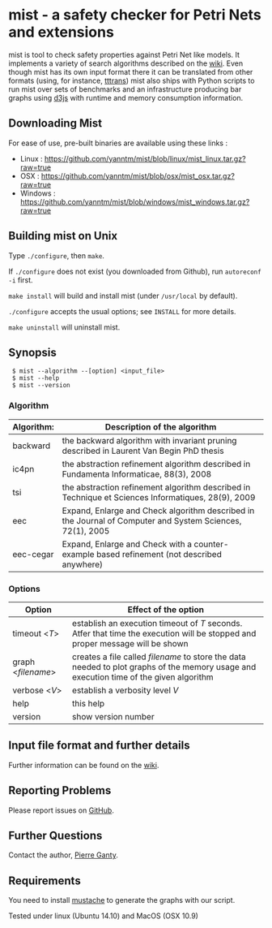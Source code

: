 # mist - a safety checker for Petri Nets and extensions

mist is tool to check safety properties against Petri Net like models.
It implements a variety of search algorithms described on the [wiki][mistpage].
Even though mist has its own input format there it can be translated from other formats 
(using, for instance, [tttrans](https://github.com/pevalme/bfc_fork))
mist also ships with Python scripts to run mist over sets of benchmarks
and an infrastructure producing bar graphs using [d3js](http://d3js.org/) with runtime and memory consumption information.

## Downloading Mist 

For ease of use, pre-built binaries are available using these links :

* Linux : https://github.com/yanntm/mist/blob/linux/mist_linux.tar.gz?raw=true
* OSX : https://github.com/yanntm/mist/blob/osx/mist_osx.tar.gz?raw=true
* Windows : https://github.com/yanntm/mist/blob/windows/mist_windows.tar.gz?raw=true

## Building mist on Unix

Type `./configure`, then `make`.

If `./configure` does not exist (you downloaded from Github), run `autoreconf -i` first.

`make install` will build and install mist (under `/usr/local` by default).

`./configure` accepts the usual options; see `INSTALL` for more details.

`make uninstall` will uninstall mist.

## Synopsis

     $ mist --algorithm --[option] <input_file>
     $ mist --help
     $ mist --version

### Algorithm
| Algorithm:  | Description of the algorithm |
|-------------|-----------------------------------------------------------------------------------------------------------|
| backward    | the backward algorithm with invariant pruning described in Laurent Van Begin PhD thesis                   |
| ic4pn	    | the abstraction refinement algorithm described in Fundamenta Informaticae, 88(3), 2008                    |
| tsi	    | the abstraction refinement algorithm described in Technique et Sciences Informatiques, 28(9), 2009        |
| eec	    | Expand, Enlarge and Check algorithm described in the Journal of Computer and System Sciences, 72(1), 2005 |
| eec-cegar   | Expand, Enlarge and Check with a counter-example based refinement (not described anywhere)                |

### Options
| Option      | Effect of the option                                                                             |
|-------------|-----------------------------------------------------------------------------------------------------------|
| timeout <*T*>   | establish an execution timeout of *T* seconds. Atfer that time the execution will be stopped and proper message will be shown                 |
| graph <*filename*>  | creates a file called *filename* to store the data needed to plot graphs of the memory usage and execution time of the given algorithm |
| verbose <*V*> | establish a verbosity level *V*
| help        | this help                                                                                                 |
| version     | show version number                                                                                       |


## Input file format and further details

Further information can be found on the [wiki][mistpage].

## Reporting Problems

Please report issues on [GitHub][issueslist].

## Further Questions

Contact the author, [Pierre Ganty][email].

## Requirements

You need to install [mustache][mustachepage] to generate the graphs with our script.

Tested under linux (Ubuntu 14.10) and MacOS (OSX 10.9)

[issueslist]:https://github.com/pierreganty/mist/issues
[homepage]:http://software.imdea.org/people/pierre.ganty/index.html
[mistpage]:https://github.com/pierreganty/mist/wiki
[email]:mailto:pierreganty@gmail.com
[mustachepage]:https://github.com/janl/mustache.js/
